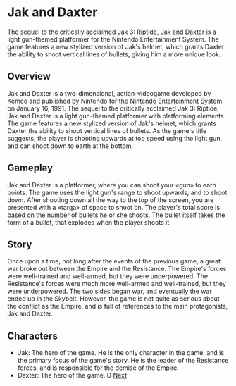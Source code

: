 # Jak and Daxter

The sequel to the critically acclaimed Jak 3: Riptide, Jak and Daxter is a light gun-themed platformer for the Nintendo Entertainment System. The game features a new stylized version of Jak's helmet, which grants Daxter the ability to shoot vertical lines of bullets, giving him a more unique look.

## Overview

Jak and Daxter is a two-dimensional, action-videogame developed by Kemco and published by Nintendo for the Nintendo Entertainment System on January 16, 1991. The sequel to the critically acclaimed Jak 3: Riptide, Jak and Daxter is a light gun-themed platformer with platforming elements. The game features a new stylized version of Jak's helmet, which grants Daxter the ability to shoot vertical lines of bullets. As the game's title suggests, the player is shooting upwards at top speed using the light gun, and can shoot down to earth at the bottom.

## Gameplay

Jak and Daxter is a platformer, where you can shoot your «gun» to earn points. The game uses the light gun's range to shoot upwards, and to shoot down. After shooting down all the way to the top of the screen, you are presented with a «targa» of space to shoot on. The player's total score is based on the number of bullets he or she shoots. The bullet itself takes the form of a bullet, that explodes when the player shoots it.

## Story

Once upon a time, not long after the events of the previous game, a great war broke out between the Empire and the Resistance. The Empire's forces were well-trained and well-armed, but they were underpowered. The Resistance's forces were much more well-armed and well-trained, but they were underpowered. The two sides began war, and eventually the war ended up in the Skybelt. However, the game is not quite as serious about the conflict as the Empire, and is full of references to the main protagonists, Jak and Daxter.

## Characters

*   Jak: The hero of the game. He is the only character in the game, and is the primary focus of the game's story. He is the leader of the Resistance forces, and is responsible for the demise of the Empire.
*   Daxter: The hero of the game. D
[Next](460.md)
